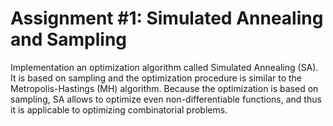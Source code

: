 # Assignment #1: Simulated Annealing and Sampling
Implementation an optimization algorithm called Simulated Annealing (SA). It is based on sampling and the optimization procedure is similar to the Metropolis-Hastings (MH) algorithm. Because the optimization is based on sampling, SA allows to optimize even non-differentiable functions, and thus it is applicable to optimizing combinatorial problems.
